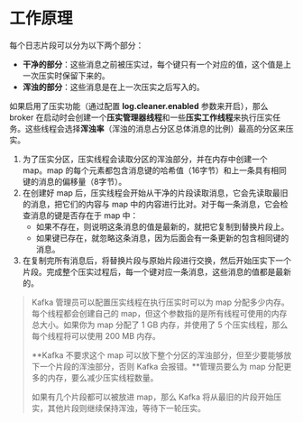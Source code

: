 # 工作原理

每个日志片段可以分为以下两个部分：

* **干净的部分**：这些消息之前被压实过，每个键只有一个对应的值，这个值是上一次压实时保留下来的。
* **浑浊的部分**：这些消息是在上一次压实之后写入的。

如果启用了压实功能（通过配置 **log.cleaner.enabled** 参数来开启），那么 broker 在启动时会创建一个**压实管理器线程**和一些**压实工作线程**来执行压实任务。这些线程会选择**浑浊率**（浑浊的消息占分区总体消息的比例）最高的分区来压实。

1. 为了压实分区，压实线程会读取分区的浑浊部分，并在内存中创建一个 map。map 的每个元素都包含消息键的哈希值（16字节）和上一条具有相同键的消息的偏移量（8字节）。
2. 在创建好 map 后，压实线程会开始从干净的片段读取消息，它会先读取最旧的消息，把它们的内容与 map 中的内容进行比对。对于每一条消息，它会检查消息的键是否存在于 map 中：
   * 如果不存在，则说明这条消息的值是最新的，就把它复制到替换片段上。
   * 如果键已存在，就忽略这条消息，因为后面会有一条更新的包含相同键的消息。
3. 在复制完所有消息后，将替换片段与原始片段进行交换，然后开始压实下一个片段。完成整个压实过程后，每一个键对应一条消息，这些消息的值都是最新的。

> Kafka 管理员可以配置压实线程在执行压实时可以为 map 分配多少内存。每个线程都会创建自己的 map，但这个参数指的是所有线程可使用的内存总大小。如果你为 map 分配了 1 GB 内存，并使用了 5 个压实线程，那么每个线程将可以使用 200 MB 内存。
>
> **Kafka 不要求这个 map 可以放下整个分区的浑浊部分，但至少要能够放下一个片段的浑浊部分，否则 Kafka 会报错。**管理员要么为 map 分配更多的内存，要么减少压实线程数量。
>
> 如果有几个片段都可以被放进 map，那么 Kafka 将从最旧的片段开始压实，其他片段则继续保持浑浊，等待下一轮压实。

